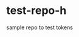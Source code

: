 # test-repo-h
sample repo to test tokens


<!-- github token = ghp_RE4gU3zgpvNqN5wujgnA2tnHQDLxXetbqDLq  >
<!-- AWS_ID = AKIAWARWDKHNHMZTLY4I -->
<!-- AWS_SECRET = AKIAIOSFODAN7E2ASPL2 -->
